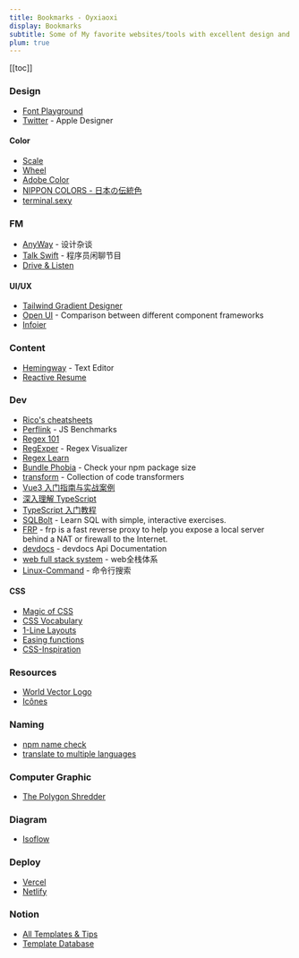 ```yaml
---
title: Bookmarks - Oyxiaoxi
display: Bookmarks
subtitle: Some of My favorite websites/tools with excellent design and UX that I highly recommend
plum: true
---
```


[[toc]]

### Design

- [Font Playground](https://play.typedetail.com/)
- [Twitter](https://www.chankarunamuni.com/) - Apple Designer

#### Color

- [Scale](https://hihayk.github.io/scale/)
- [Wheel](https://hihayk.github.io/wheel/)
- [Adobe Color](https://color.adobe.com/)
- [NIPPON COLORS - 日本の伝統色](https://nipponcolors.com/)
- [terminal.sexy](https://terminal.sexy/)

### FM

- [AnyWay](https://anyway.fm/) - 设计杂谈
- [Talk Swift](https://talk.swift.gg/) - 程序员闲聊节目
- [Drive & Listen](https://driveandlisten.herokuapp.com/)

#### UI/UX

- [Tailwind Gradient Designer](https://tailwind-gradient-designer.csspost.com/)
- [Open UI](https://open-ui.org/) - Comparison between different component frameworks
- [Infoier](http://www.infoier.com/)

### Content

- [Hemingway](http://www.hemingwayapp.com/) - Text Editor
- [Reactive Resume](https://rxresu.me/)

### Dev

- [Rico's cheatsheets](https://devhints.io/)
- [Perflink](https://perf.link/) - JS Benchmarks
- [Regex 101](https://regex101.com/)
- [RegExper](https://regexper.com/) - Regex Visualizer
- [Regex Learn](https://regexlearn.com/zh-cn)
- [Bundle Phobia](https://bundlephobia.com/) - Check your npm package size
- [transform](https://transform.tools/) - Collection of code transformers
- [Vue3 入门指南与实战案例](https://vue3.chengpeiquan.com/)
- [深入理解 TypeScript](https://jkchao.github.io/typescript-book-chinese/)
- [TypeScript 入门教程](http://ts.xcatliu.com/)
- [SQLBolt](https://sqlbolt.com) - Learn SQL with simple, interactive exercises.
- [FRP](https://github.com/fatedier/frp) - frp is a fast reverse proxy to help you expose a local server behind a NAT or firewall to the Internet. 
- [devdocs](https://devdocs.io/) - devdocs Api Documentation
- [web full stack system](https://senior-frontend.pages.dev/) - web全栈体系
- [Linux-Command](https://wangchujiang.com/linux-command/) - 命令行搜索

#### CSS

- [Magic of CSS](https://adamschwartz.co/magic-of-css/)
- [CSS Vocabulary](http://apps.workflower.fi/vocabs/css/en)
- [1-Line Layouts](http://1linelayouts.glitch.me/)
- [Easing functions](https://easings.net/)
- [CSS-Inspiration](https://chokcoco.github.io/CSS-Inspiration/)

### Resources

- [World Vector Logo](https://worldvectorlogo.com/)
- [Icônes](http://icones.js.org/)

### Naming

- [npm name check](https://remarkablemark.org/npm-package-name-checker/)
- [translate to multiple languages](https://smodin.me/translate-one-text-into-multiple-languages)

### Computer Graphic

- [The Polygon Shredder](https://www.clicktorelease.com/code/polygon-shredder/)

### Diagram

- [Isoflow](https://isoflow.io/)

### Deploy

- [Vercel](https://vercel.com/)
- [Netlify](https://www.netlify.com/)

### Notion

- [All Templates & Tips](https://www.notion.so/accd7e483f084cc3b1a7a5eee69824bd?v=1c9f0f33c54249eaada7fcabdfdaae66)
- [Template Database](https://www.notion.so/danny-hatcher/f7a07af4353e4a81b9be474ec87de4ac?v=ae899f91e993406e837be1d03718e34e)
